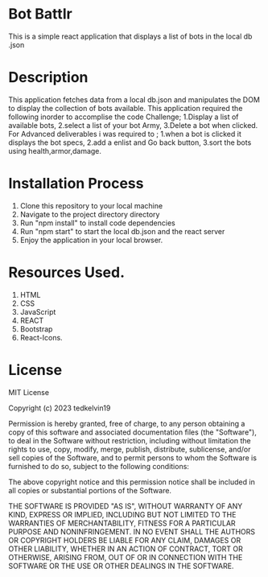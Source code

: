 # Bot Battlr
This is a simple react application that displays a list of bots in the local db .json

# Description 
This application fetches data from a local db.json and manipulates the DOM to display the collection of bots available. This application required the following inorder to accomplise the code Challenge; 
1.Display a list of available bots, 
2.select a list of your bot Army, 
3.Delete a bot when clicked. 
For Advanced deliverables i was required to ; 
1.when a bot is clicked it displays the bot specs, 
2.add a enlist and Go back button, 
3.sort the bots using health,armor,damage.
# Installation Process
1. Clone this repository to your local machine
2. Navigate to the project directory directory
3. Run "npm install" to install code  dependencies
4. Run "npm start" to start the local db.json and the react server
5. Enjoy the application in your local browser.

# Resources Used.
1. HTML
2. CSS
3. JavaScript
4. REACT
5. Bootstrap
6. React-Icons.
# License
MIT License

Copyright (c) 2023 tedkelvin19

Permission is hereby granted, free of charge, to any person obtaining a copy
of this software and associated documentation files (the "Software"), to deal
in the Software without restriction, including without limitation the rights
to use, copy, modify, merge, publish, distribute, sublicense, and/or sell
copies of the Software, and to permit persons to whom the Software is
furnished to do so, subject to the following conditions:

The above copyright notice and this permission notice shall be included in all
copies or substantial portions of the Software.

THE SOFTWARE IS PROVIDED "AS IS", WITHOUT WARRANTY OF ANY KIND, EXPRESS OR
IMPLIED, INCLUDING BUT NOT LIMITED TO THE WARRANTIES OF MERCHANTABILITY,
FITNESS FOR A PARTICULAR PURPOSE AND NONINFRINGEMENT. IN NO EVENT SHALL THE
AUTHORS OR COPYRIGHT HOLDERS BE LIABLE FOR ANY CLAIM, DAMAGES OR OTHER
LIABILITY, WHETHER IN AN ACTION OF CONTRACT, TORT OR OTHERWISE, ARISING FROM,
OUT OF OR IN CONNECTION WITH THE SOFTWARE OR THE USE OR OTHER DEALINGS IN THE
SOFTWARE.
